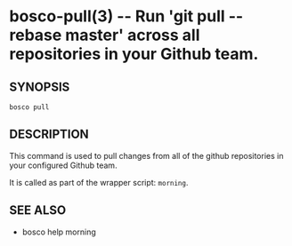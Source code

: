 bosco-pull(3) -- Run 'git pull --rebase master' across all repositories in your Github team.
==============================================

## SYNOPSIS

    bosco pull

## DESCRIPTION

This command is used to pull changes from all of the github repositories in your configured Github team.

It is called as part of the wrapper script: `morning`.

## SEE ALSO

* bosco help morning
